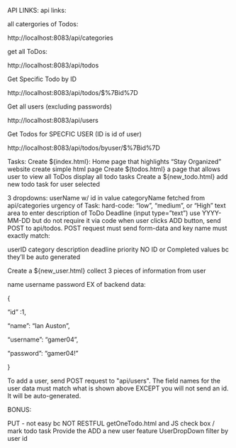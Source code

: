 API LINKS:
api links:

all catergories of Todos:

http://localhost:8083/api/categories

get all ToDos:

http://localhost:8083/api/todos

Get Specific Todo by ID

http://localhost:8083/api/todos/$%7Bid%7D

Get all users (excluding passwords)

http://localhost:8083/api/users

Get Todos for SPECFIC USER (ID is id of user)

http://localhost:8083/api/todos/byuser/$%7Bid%7D

Tasks:
Create ${index.html}: Home page that highlights “Stay Organized” website
create simple html page
Create ${todos.html} a page that allows user to view all ToDos
display all todo tasks
Create a ${new_todo.html}
add new todo task for user selected

3 dropdowns:
userName w/ id in value
categoryName fetched from api/categories
urgency of Task: hard-code: “low”, “medium”, or “High”
text area to enter description of ToDo
Deadline (input type=”text”) use YYYY-MM-DD but do not require it via code
when user clicks ADD button, send POST to api/todos. POST request must send form-data and key name must exactly match:

userID
category
description
deadline
priority
NO ID or Completed values bc they’ll be auto generated

Create a ${new_user.html}
collect 3 pieces of information from user

name
username
password
EX of backend data:

{

“id” :1,

“name”: “Ian Auston”,

“username”: “gamer04”,

“password”: “gamer04!”

}

To add a user, send POST request to "api/users". The field names for the user data must match what is shown above EXCEPT you will not send an id. It will be auto-generated.

BONUS:

PUT - not easy bc NOT RESTFUL
getOneTodo.html and JS
check box / mark todo task
Provide the ADD a new user feature
UserDropDown filter by user id